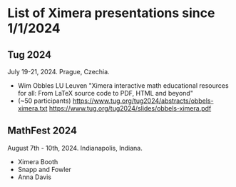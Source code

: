 # List of Ximera presentations since 1/1/2024

## Tug 2024
July 19-21, 2024. Prague, Czechia.
- Wim Obbles LU Leuven "Ximera interactive math educational resources for all: From LaTeX source code to PDF, HTML and beyond"
- (~50 participants)
https://www.tug.org/tug2024/abstracts/obbels-ximera.txt
https://www.tug.org/tug2024/slides/obbels-ximera.pdf

## MathFest 2024
August 7th - 10th, 2024. Indianapolis, Indiana.
- Ximera Booth
- Snapp and Fowler
- Anna Davis
